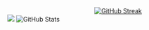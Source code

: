 <div align=center>
    <a href="https://git.io/streak-stats" style="margin: auto;"><img src="https://streak-stats.demolab.com?user=AsadiAhmad&theme=dark" alt="GitHub Streak" /></a>
</div>


<img src="https://github-readme-stats.vercel.app/api/top-langs/?username=AsadiAhmad&theme=dark&layout=compact" />

<img src="https://github-readme-stats.vercel.app/api?username=AsadiAhmad&title_color=6FDA44&text_color=FFFFFF&show_icons=true&icon_color=6FDA44&include_all_commits=true&count_private=true&theme=dark" alt="GitHub Stats" />
